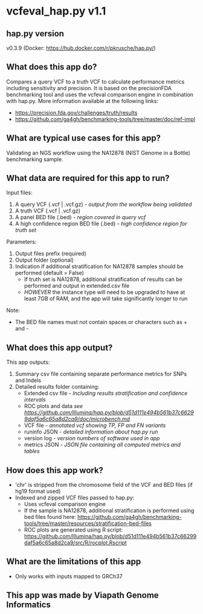 # vcfeval_hap.py v1.1

## hap.py version
v0.3.9 (Docker: https://hub.docker.com/r/pkrusche/hap.py/)


## What does this app do?
Compares a query VCF to a truth VCF to calculate performance metrics including sensitivity and precision. It is based on the precisionFDA benchmarking tool and uses the vcfeval comparison engine in combination with hap.py. More information available at the following links:
* https://precision.fda.gov/challenges/truth/results
* https://github.com/ga4gh/benchmarking-tools/tree/master/doc/ref-impl

## What are typical use cases for this app?
Validating an NGS workflow using the NA12878 (NIST Genome in a Bottle) benchmarking sample.

## What data are required for this app to run?

Input files:
1. A query VCF (.vcf | .vcf.gz) - *output from the workflow being validated*
2. A truth VCF (.vcf | .vcf.gz)
3. A panel BED file (.bed) - *region covered in query vcf*
4. A high confidence region BED file (.bed) - *high confidence region for truth set*

Parameters:
1. Output files prefix (required)
2. Output folder (optional)
3. Indication if additional stratification for NA12878 samples should be performed (default = False)
    * If truth set is NA12878, additional stratification of results can be performed and output in extended.csv file
    * *HOWEVER* the instance type will need to be upgraded to have at least 7GB of RAM, and the app will take significantly longer to run

Note:  
* The BED file names must not contain spaces or characters such as + and -


## What does this app output?

This app outputs:
1. Summary csv file containing separate performance metrics for SNPs and Indels
2. Detailed results folder containing:
    * Extended csv file - *Including results stratification and confidence intervals*
    * ROC plots and data *see https://github.com/Illumina/hap.py/blob/d51d111e494b561b37c66299daf5a6c65a8d2ca9/doc/microbench.md*
    * VCF file - *annotated vcf showing TP, FP and FN variants*
    * runinfo JSON - *detailed information about hap.py run*
    * version log - *version numbers of software used in app*
    * metrics JSON - *JSON file containing all computed metrics and tables*


## How does this app work?

* 'chr' is stripped from the chromosome field of the VCF and BED files (if hg19 format used)
* Indexed and zipped VCF files passed to hap.py:
   * Uses vcfeval comparison engine
   * If the sample is NA12878, additional stratification is performed using bed files found here: https://github.com/ga4gh/benchmarking-tools/tree/master/resources/stratification-bed-files
   * ROC plots are generated using R script: https://github.com/Illumina/hap.py/blob/d51d111e494b561b37c66299daf5a6c65a8d2ca9/src/R/rocplot.Rscript

## What are the limitations of this app
* Only works with inputs mapped to GRCh37

## This app was made by Viapath Genome Informatics
